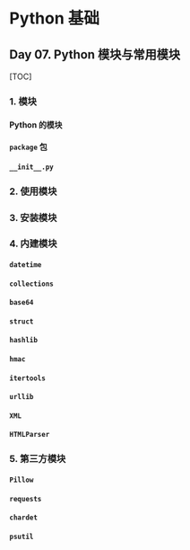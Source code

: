 # Python 基础

## Day 07. Python 模块与常用模块

[TOC]

### 1. 模块

#### Python 的模块

#### `package` 包

#### `__init__.py`

### 2. 使用模块

### 3. 安装模块

### 4. 内建模块

#### `datetime`
#### `collections`
#### `base64`
#### `struct`
#### `hashlib`
#### `hmac`
#### `itertools`
#### `urllib`
#### `XML`
#### `HTMLParser`

### 5. 第三方模块

#### `Pillow`
#### `requests`
#### `chardet`
#### `psutil`